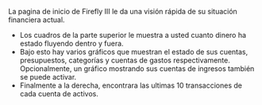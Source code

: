 La pagina de inicio de Firefly III le da una visión rápida de su situación financiera actual.

* Los cuadros de la parte superior le muestra a usted cuanto dinero ha estado fluyendo dentro y fuera.
* Bajo esto hay varios gráficos que muestran el estado de sus cuentas, presupuestos, categorías y cuentas de gastos respectivamente. Opcionalmente, un gráfico mostrando sus cuentas de ingresos también se puede activar.
* Finalmente a la derecha, encontrara las ultimas 10 transacciones de cada cuenta de activos.